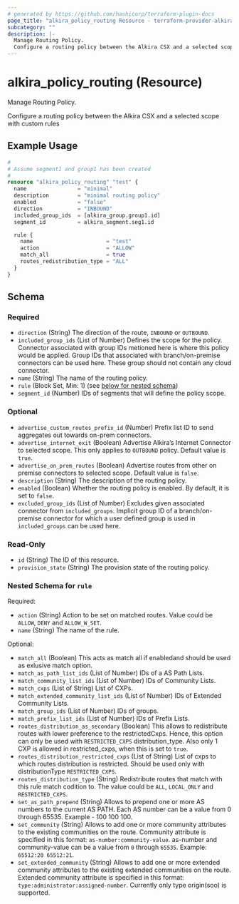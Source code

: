 ```yaml
---
# generated by https://github.com/hashicorp/terraform-plugin-docs
page_title: "alkira_policy_routing Resource - terraform-provider-alkira"
subcategory: ""
description: |-
  Manage Routing Policy.
  Configure a routing policy between the Alkira CSX and a selected scope with custom rules
---
```


# alkira_policy_routing (Resource)

Manage Routing Policy.

Configure a routing policy between the Alkira CSX and a selected scope with custom rules

## Example Usage

```terraform
#
# Assume segment1 and group1 has been created
#
resource "alkira_policy_routing" "test" {
  name                = "minimal"
  description         = "minimal routing policy"
  enabled             = "false"
  direction           = "INBOUND"
  included_group_ids  = [alkira_group.group1.id]
  segment_id          = alkira_segment.seg1.id

  rule {
    name                       = "test"
    action                     = "ALLOW"
    match_all                  = true
    routes_redistribution_type = "ALL"
  }
}
```

<!-- schema generated by tfplugindocs -->
## Schema

### Required

- `direction` (String) The direction of the route, `INBOUND` or `OUTBOUND`.
- `included_group_ids` (List of Number) Defines the scope for the policy. Connector associated with group IDs metioned here is where this policy would be applied. Group IDs that associated with branch/on-premise connectors can be used here. These group should not contain any cloud connector.
- `name` (String) The name of the routing policy.
- `rule` (Block Set, Min: 1) (see [below for nested schema](#nestedblock--rule))
- `segment_id` (Number) IDs of segments that will define the policy scope.

### Optional

- `advertise_custom_routes_prefix_id` (Number) Prefix list ID to send aggregates out towards on-prem connectors.
- `advertise_internet_exit` (Boolean) Advertise Alkira’s Internet Connector to selected scope. This only applies to `OUTBOUND` policy. Default value is `true`.
- `advertise_on_prem_routes` (Boolean) Advertise routes from other on premise connectors to selected scope. Default value is `false`.
- `description` (String) The description of the routing policy.
- `enabled` (Boolean) Whether the routing policy is enabled. By default, it is set to `false`.
- `excluded_group_ids` (List of Number) Excludes given associated connector from `included_groups`. Implicit group ID of a branch/on-premise connector for which a user defined group is used in `included_groups` can be used here.

### Read-Only

- `id` (String) The ID of this resource.
- `provision_state` (String) The provision state of the routing policy.

<a id="nestedblock--rule"></a>
### Nested Schema for `rule`

Required:

- `action` (String) Action to be set on matched routes. Value could be `ALLOW`, `DENY` and `ALLOW_W_SET`.
- `name` (String) The name of the rule.

Optional:

- `match_all` (Boolean) This acts as match all if enabledand should be used as exlusive match option.
- `match_as_path_list_ids` (List of Number) IDs of a AS Path Lists.
- `match_community_list_ids` (List of Number) IDs of Community Lists.
- `match_cxps` (List of String) List of CXPs.
- `match_extended_community_list_ids` (List of Number) IDs of Extended Community Lists.
- `match_group_ids` (List of Number) IDs of groups.
- `match_prefix_list_ids` (List of Number) IDs of Prefix Lists.
- `routes_distribution_as_secondary` (Boolean) This allows to redistribute routes with lower preference to the restrictedCxps. Hence, this option can only be used with `RESTRICTED_CXPS` distribution_type. Also only 1 CXP is allowed in restricted_cxps, when this is set to `true`.
- `routes_distribution_restricted_cxps` (List of String) List of cxps to which routes distribution is restricted. Should be used only with distributionType `RESTRICTED_CXPS`.
- `routes_distribution_type` (String) Redistribute routes that match with this rule match codition to. The value could be `ALL`, `LOCAL_ONLY` and `RESTRICTED_CXPS`.
- `set_as_path_prepend` (String) Allows to prepend one or more AS numbers to the current AS PATH. Each AS number can be a value from 0 through 65535. Example - 100 100 100.
- `set_community` (String) Allows to add one or more community attributes to the existing communities on the route. Community attribute is specified in this format: `as-number:community-value`. as-number and community-value can be a value from `0` through `65535`. Example: `65512:20 65512:21`.
- `set_extended_community` (String) Allows to add one or more extended community attributes to the existing extended communities on the route. Extended community attribute is specified in this format: `type:administrator:assigned-number`. Currently only type origin(soo) is supported.


